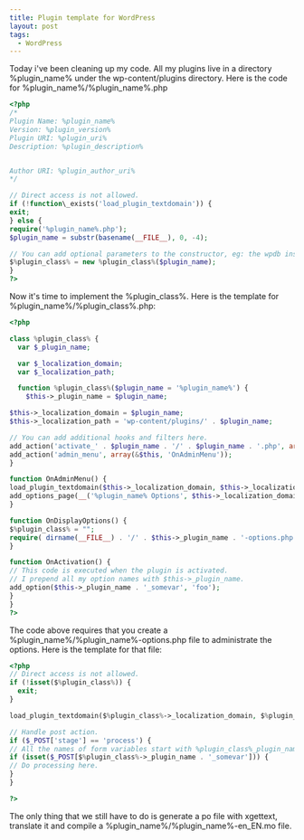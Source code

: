 ```yaml
---
title: Plugin template for WordPress
layout: post
tags:
  - WordPress
---
```

Today i've been cleaning up my code. All my plugins live in a directory %plugin_name% under the wp-content/plugins directory. Here is the code for %plugin_name%/%plugin_name%.php

```php
<?php
/*
Plugin Name: %plugin_name%
Version: %plugin_version%
Plugin URI: %plugin_uri%
Description: %plugin_description%


Author URI: %plugin_author_uri%
*/

// Direct access is not allowed.
if (!function\_exists('load_plugin_textdomain')) {
exit;
} else {
require('%plugin_name%.php');
$plugin_name = substr(basename(__FILE__), 0, -4);

// You can add optional parameters to the constructor, eg: the wpdb instance.
$%plugin_class% = new %plugin_class%($plugin_name);
}
?>
```

Now it's time to implement the %plugin_class%. Here is the template for %plugin_name%/%plugin_class%.php:

```php
<?php

class %plugin_class% {
  var $_plugin_name;

  var $_localization_domain;
  var $_localization_path;

  function %plugin_class%($plugin_name = '%plugin_name%') {
    $this->_plugin_name = $plugin_name;

$this->_localization_domain = $plugin_name;
$this->_localization_path = 'wp-content/plugins/' . $plugin_name;

// You can add additional hooks and filters here.
add_action('activate_' . $plugin_name . '/' . $plugin_name . '.php', array(&$this, 'OnActivation'));
add_action('admin_menu', array(&$this, 'OnAdminMenu'));
}

function OnAdminMenu() {
load_plugin_textdomain($this->_localization_domain, $this->_localization_path);
add_options_page(__('%plugin_name% Options', $this->_localization_domain), __('%plugin_name%', $this->_localization_domain), 'manage_options',$this->_plugin_name . '/' . $this->_plugin_name . '-options.php', array(&$this, 'OnDisplayOptions'));
}

function OnDisplayOptions() {
$%plugin_class% = "";
require( dirname(__FILE__) . '/' . $this->_plugin_name . '-options.php');
}

function OnActivation() {
// This code is executed when the plugin is activated.
// I prepend all my option names with $this->_plugin_name.
add_option($this->_plugin_name . '_somevar', 'foo');
}
}
?>
```

The code above requires that you create a %plugin_name%/%plugin_name%-options.php file to administrate the options. Here is the template for that file:

```php
<?php
// Direct access is not allowed.
if (!isset($%plugin_class%)) {
  exit;
}

load_plugin_textdomain($%plugin_class%->_localization_domain, $%plugin_class%->_localization_path);

// Handle post action.
if ($_POST['stage'] == 'process') {
// All the names of form variables start with %plugin_class%_plugin_name.
if (isset($_POST[$%plugin_class%->_plugin_name . '_somevar'])) {
// Do processing here.
}
}

?>

```

The only thing that we still have to do is generate a po file with xgettext, translate it and compile a %plugin_name%/%plugin_name%-en_EN.mo file.

